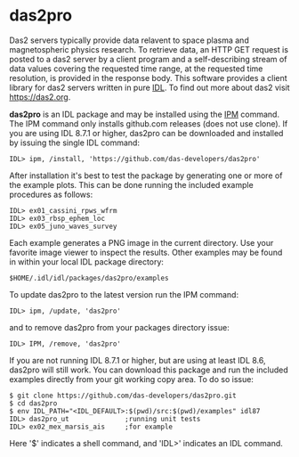 # das2pro
Das2 servers typically provide data relavent to space plasma and magnetospheric
physics research.  To retrieve data, an HTTP GET request is posted to a das2 
server by a client program and a self-describing stream of data values covering
the requested time range, at the requested time resolution, is provided in the
response body.  This software provides a client library for das2 servers
written in pure [IDL](https://www.harrisgeospatial.com/docs/using_idl_home.html).
To find out more about das2 visit https://das2.org.

**das2pro** is an IDL package and may be installed using the 
[IPM](https://www.harrisgeospatial.com/docs/ipm.html)  command.  The IPM
command only installs github.com releases (does not use clone).  If you are
using IDL 8.7.1 or higher, das2pro can be downloaded and installed by issuing
the single IDL command:

`IDL> ipm, /install, 'https://github.com/das-developers/das2pro'`

After installation it's best to test the package by generating one or more
of the example plots.  This can be done running the included example 
procedures as follows:
```
IDL> ex01_cassini_rpws_wfrm
IDL> ex03_rbsp_ephem_loc
IDL> ex05_juno_waves_survey
```
Each example generates a PNG image in the current directory. Use your favorite
image viewer to inspect the results.  Other examples may be found in within
your local IDL package directory:

`$HOME/.idl/idl/packages/das2pro/examples`

To update das2pro to the latest version run the IPM command:

`IDL> ipm, /update, 'das2pro'`

and to remove das2pro from your packages directory issue:

`IDL> IPM, /remove, 'das2pro'`

If you are not running IDL 8.7.1 or higher, but are using at least IDL 8.6, 
das2pro will still work.  You can download this package and run the included
examples directly from your git working copy area.  To do so issue:
```
$ git clone https://github.com/das-developers/das2pro.git
$ cd das2pro
$ env IDL_PATH="<IDL_DEFAULT>:$(pwd)/src:$(pwd)/examples" idl87
IDL> das2pro_ut              ;running unit tests
IDL> ex02_mex_marsis_ais     ;for example
```
Here '$' indicates a shell command, and 'IDL>' indicates an IDL command.
